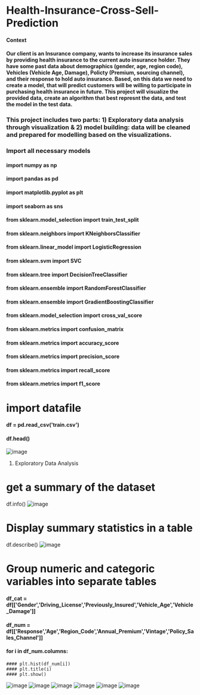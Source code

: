 # Health-Insurance-Cross-Sell-Prediction

#### Context
#### Our client is an Insurance company, wants to increase its insurance sales by providing health insurance to the current auto insurance holder. They have some past data about demographics (gender, age, region code), Vehicles (Vehicle Age, Damage), Policty (Premium, sourcing channel), and their response to hold auto insurance. Based, on this data we need to create a model, that will predict customers will be willing to participate in purchasing health insurance in future. This project will visualize the provided data, create an algorithm that best represnt the data, and test the model in the test data.

### This project includes two parts: 1) Exploratory data analysis through visualization & 2) model building: data will be cleaned and prepared for modelling based on the visualizations.

### Import all necessary models 

#### import numpy as np
#### import pandas as pd
#### import matplotlib.pyplot as plt
#### import seaborn as sns

#### from sklearn.model_selection import train_test_split

#### from sklearn.neighbors import KNeighborsClassifier
#### from sklearn.linear_model import LogisticRegression
#### from sklearn.svm import SVC
#### from sklearn.tree import DecisionTreeClassifier
#### from sklearn.ensemble import RandomForestClassifier
#### from sklearn.ensemble import GradientBoostingClassifier

#### from sklearn.model_selection import cross_val_score
#### from sklearn.metrics import confusion_matrix
#### from sklearn.metrics import accuracy_score
#### from sklearn.metrics import precision_score
#### from sklearn.metrics import recall_score
#### from sklearn.metrics import f1_score

# import datafile

#### df = pd.read_csv('train.csv')
#### df.head()
![image](https://user-images.githubusercontent.com/48388697/153886397-bec1ec76-7338-4eb5-ac83-4e6e4d9615d8.png)

1. Exploratory Data Analysis
# get a summary of the dataset 

df.info()
![image](https://user-images.githubusercontent.com/48388697/153886837-54c88166-565f-4618-bfa9-567fda1b8269.png)
# Display summary statistics in a table

df.describe()
![image](https://user-images.githubusercontent.com/48388697/153886898-51abafda-2bea-45ad-b5ed-23fc38f94af6.png)

# Group numeric and categoric variables into separate tables

#### df_cat = df[['Gender','Driving_License','Previously_Insured','Vehicle_Age','Vehicle_Damage']]
#### df_num = df[['Response','Age','Region_Code','Annual_Premium','Vintage','Policy_Sales_Channel']]

#### for i in df_num.columns:
    #### plt.hist(df_num[i])
    #### plt.title(i)
    #### plt.show()
 ![image](https://user-images.githubusercontent.com/48388697/153887040-06246cdc-e295-4cbc-860e-5bd6a220b2e3.png)
 ![image](https://user-images.githubusercontent.com/48388697/153887508-4258b752-de34-4d7d-b48c-2101f8928428.png)
![image](https://user-images.githubusercontent.com/48388697/153887539-97fda65c-b6a5-468d-8cf3-da1d80e692da.png)
![image](https://user-images.githubusercontent.com/48388697/153887569-e62d3ba7-bf01-4b05-bc59-c4d4bf5e70bc.png)
![image](https://user-images.githubusercontent.com/48388697/153887588-d26a2315-c3c5-49d6-bb0c-990aa183473a.png)
![image](https://user-images.githubusercontent.com/48388697/153887607-d5d10db9-6d0f-4e2e-8a52-928e637393ea.png)

   
 





